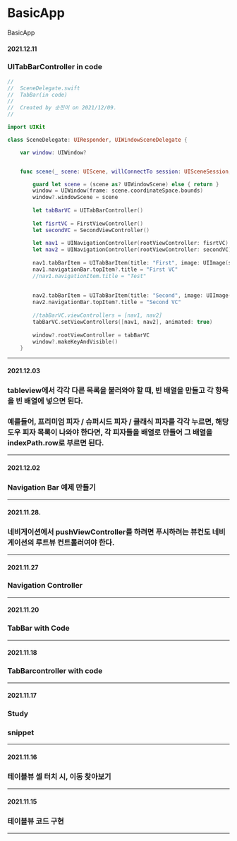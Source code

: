 # BasicApp
BasicApp  
#### 2021.12.11
### UITabBarController in code
``` swift
//
//  SceneDelegate.swift
//  TabBar(in code)
//
//  Created by 순진이 on 2021/12/09.
//

import UIKit

class SceneDelegate: UIResponder, UIWindowSceneDelegate {

    var window: UIWindow?


    func scene(_ scene: UIScene, willConnectTo session: UISceneSession, options connectionOptions: UIScene.ConnectionOptions) {

        guard let scene = (scene as? UIWindowScene) else { return }
        window = UIWindow(frame: scene.coordinateSpace.bounds)
        window?.windowScene = scene
        
        let tabBarVC = UITabBarController()
        
        let fisrtVC = FirstViewController()
        let secondVC = SecondViewController()
        
        let nav1 = UINavigationController(rootViewController: fisrtVC)
        let nav2 = UINavigationController(rootViewController: secondVC)
        
        nav1.tabBarItem = UITabBarItem(title: "First", image: UIImage(systemName: "pencil"), tag: 0)
        nav1.navigationBar.topItem?.title = "First VC"
        //nav1.navigationItem.title = "Test"
        
        
        nav2.tabBarItem = UITabBarItem(title: "Second", image: UIImage(systemName: "folder"), tag: 1)
        nav2.navigationBar.topItem?.title = "Second VC"
        
        //tabBarVC.viewControllers = [nav1, nav2]
        tabBarVC.setViewControllers([nav1, nav2], animated: true)
        
        window?.rootViewController = tabBarVC
        window?.makeKeyAndVisible()
    }

```


---
#### 2021.12.03  
### tableview에서 각각 다른 목록을 불러와야 할 때, 빈 배열을 만들고 각 항목을 빈 배열에 넣으면 된다.  
### 예를들어, 프리미엄 피자 / 슈퍼시드 피자 / 클래식 피자를 각각 누르면, 해당 도우 피자 목록이 나와야 한다면, 각 피자들을 배열로 만들어 그 배열을 indexPath.row로 부르면 된다.  
---
#### 2021.12.02  
### Navigation Bar 예제 만들기  
---
#### 2021.11.28. 
### 네비게이션에서 pushViewController를 하려면 푸시하려는 뷰컨도 네비게이션의 루트뷰 컨트롤러여야 한다.  
---
#### 2021.11.27  
### Navigation Controller  
---
#### 2021.11.20  
### TabBar with Code  
---
#### 2021.11.18  
### TabBarcontroller with code
---
#### 2021.11.17  
### Study
### snippet
---
#### 2021.11.16  
### 테이블뷰 셀 터치 시, 이동 찾아보기  
---
#### 2021.11.15  
### 테이블뷰 코드 구현
---
